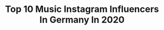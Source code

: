 ---
title: Top 10 Music Instagram Influencers In Germany In 2020
description: >-
  Find top music Instagram influencers in Germany in 2020. Most popular hashtags: #selfie #staysafe #singing #festival.
platform: Instagram
profiles:
  - username: "leon.gartmann"
    fullname: >-
      Leon🌹
    location: "Germany"
    followers: 146083
    engagement: 1335
    commentsToLikes: 0.073241
    id: ck6u1939qkc2g0j71zah4tecc
    verified: false
    hashtags: "#smile, #stayathome, #picyajob, #gewinnen"
  - username: "juliaa___07"
    fullname: >-
      Julia  ❥
    location: "Germany"
    followers: 50023
    engagement: 1622
    commentsToLikes: 0.045667
    id: ck0ubezlgee010i19y28tza0t
    verified: false
    hashtags: "#blondehair, #outfit, #beyourself, #pictureoftheday"
  - username: "katharina_eisenblut_"
    fullname: >-
      ⇢ Katharina Eisenblut  ⇠
    location: "Germany"
    followers: 86822
    engagement: 642
    commentsToLikes: 0.077458
    id: ck15ru07r9p3j0i198sl1g2i2
    verified: false
    hashtags: "#rosa, #frankfurtcity, #white, #dsds2020"
  - username: "fepaka"
    fullname: >-
      FELICITAS PAULA KADELKE
    location: "Germany"
    followers: 6270
    engagement: 1279
    commentsToLikes: 0.098737
    id: ckaotimdow2qd0i781nrqen5m
    verified: false
    hashtags: "#instadaily, #photohunted, #portraits, #training"
  - username: "denniszwickert"
    fullname: >-
      Musician | Dennis | 🇩🇪🇬🇧
    location: "Germany"
    followers: 6508
    engagement: 1247
    commentsToLikes: 0.130517
    id: ck5zq4cbytwue0i14e2zlw12e
    verified: false
    hashtags: "#amazongutschein, #whateverittakes, #lauv, #ostern"
  - username: "bramboender"
    fullname: >-
      Ⲃⲅⲇⲙ Ⲃⲟⲉⲛ𝖽ⲉⲅ 🎶
    location: "Germany"
    followers: 33533
    engagement: 525
    commentsToLikes: 0.055896
    id: ck6u5et8s980l0j713pc32jir
    verified: true
    hashtags: "#memories, #staysafe, #zingenvoorsaamhorigheid, #love"
  - username: "joweil_official"
    fullname: >-
      Jo Weil
    location: "Germany"
    followers: 50864
    engagement: 696
    commentsToLikes: 0.037049
    id: ck14igpcjfb8w0i19n10uoqvl
    verified: true
    hashtags: "#skudi, #intothewoods, #poolday, #sunnysunday"
  - username: "todayisthedeepest"
    fullname: >-
      Nicole | 47 | Crazy but lovely
    location: "Germany"
    followers: 10042
    engagement: 1005
    commentsToLikes: 0.212947
    id: ck5qel0n20zqk0i112ytpahse
    verified: false
    hashtags: "#sweatpant, #mycrazylife, #mylifestory, #styleathome"
  - username: "l_tashina.official"
    fullname: >-
      Laura Tashina | artist
    location: "Germany"
    followers: 27682
    engagement: 496
    commentsToLikes: 0.088375
    id: ck15qzdzy5d330i19y4eomxta
    verified: false
    hashtags: "#girlsinsuits, #artistslife, #tomboylifestyle, #alphawoman"
  - username: "brianziff"
    fullname: >-
      Brian Ziff
    location: "Germany"
    followers: 50481
    engagement: 861
    commentsToLikes: 0.030715
    id: ck0w3xvqzvu500i19f8a8km6m
    verified: false
    hashtags: "#papermagazine, #fangophilia, #noahcyrus, #halloween"
---